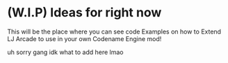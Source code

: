 # (W.I.P) Ideas for right now
This will be the place where you can see code Examples on how to Extend LJ Arcade to use in your own Codename Engine mod!

uh sorry gang idk what to add here lmao